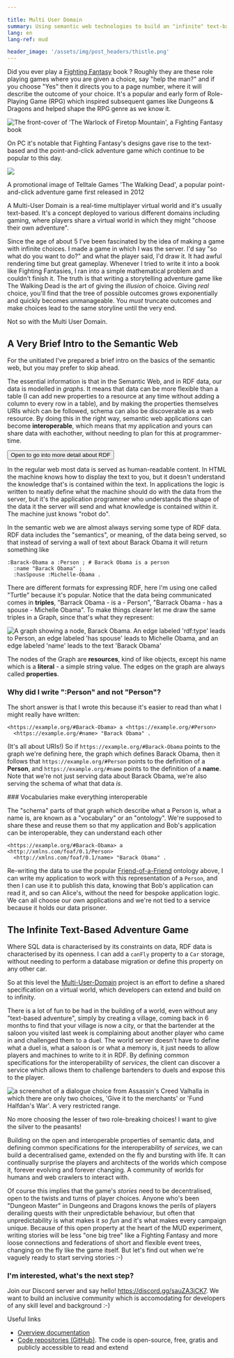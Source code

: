 ```yaml
---

title: Multi User Domain
summary: Using semantic web technologies to build an "infinite" text-based adventure game
lang: en
lang-ref: mud

header_image: '/assets/img/post_headers/thistle.png'
---
```


Did you ever play a [Fighting Fantasy](https://en.wikipedia.org/wiki/Fighting_Fantasy) book ? Roughly they are these role playing games where you are given a choice, say "help the man?" and if you choose "Yes" then it directs you to a page number, where it will describe the outcome of your choice. It's a popular and early form of Role-Playing Game (RPG) which inspired subsequent games like Dungeons & Dragons and helped shape the RPG genre as we know it.

<img src="{{ '/assets/img/post_assets/mud/fighting_fantasy.jpg' | absolute_url }}" class="blog-full-image-vertical" alt="The front-cover of 'The Warlock of Firetop Mountain', a Fighting Fantasy book" />

On PC it's notable that Fighting Fantasy's designs gave rise to the text-based and the point-and-click adventure game which continue to be popular to this day.

<img src="{{ '/assets/img/post_assets/mud/walking_dead.jpg' | absolute_url }}" class="blog-full-image" />
<p class="image-caption">A promotional image of Telltale Games 'The Walking Dead', a popular point-and-click adventure game first released in 2012</p>

A Multi-User Domain is a real-time multiplayer virtual world and it's usually text-based. It's a concept deployed to various different domains including gaming, where players share a virtual world in which they might "choose their own adventure".

Since the age of about 5 I've been fascinated by the idea of making a game with infinite choices. I made a game in which I was the server. I'd say "so what do you want to do?" and what the player said, I'd draw it. It had awful rendering time but great gameplay. Whenever I tried to write it into a book like Fighting Fantasies, I ran into a simple mathematical problem and couldn't finish it. The truth is that writing a storytelling adventure game like The Walking Dead is the art of giving the _illusion_ of choice. Giving _real_ choice, you'll find that the tree of possible outcomes grows exponentially and quickly becomes unmanageable. You _must_ truncate outcomes and make choices lead to the same storyline until the very end.

Not so with the Multi User Domain.

## A Very Brief Intro to the Semantic Web

For the unitiated I've prepared a brief intro on the basics of the semantic web, but you may prefer to skip ahead.

The essential information is that in the Semantic Web, and in RDF data, our data is modelled in _graphs_. It means that data can be more flexible than a table (I can add new properties to a resource at any time without adding a column to every row in a table), and by making the properties themselves URIs which can be followed, schema can also be discoverable as a web resource. By doing this in the right way, semantic web applications can become **interoperable**, which means that my application and yours can share data with eachother, without needing to plan for this at programmer-time.

<button type="button" class="collapsible-target" data-target="#semantic-web-intro" data-toggle="collapse" aria-expanded="false" aria-controls="semantic-web-intro">Open to go into more detail about RDF</button>
<div class="collapse" id="semantic-web-intro">
In the regular web most data is served as human-readable content. In HTML the machine knows how to display the text to you, but it doesn't understand the knowledge that's is contained within the text. In applications the logic is written to neatly define what the machine should do with the data from the server, but it's the application programmer who understands the shape of the data it the server will send and what knowledge is contained within it. The machine just knows "robot do".

In the semantic web we are almost always serving some type of RDF data. RDF data includes the "semantics", or meaning, of the data being served, so that instead of serving a wall of text about Barack Obama it will return something like

```
:Barack-Obama a :Person ; # Barack Obama is a person
  :name "Barack Obama" ;
  :hasSpouse :Michelle-Obama .
```

There are different formats for expressing RDF, here I'm using one called "Turtle" because it's popular. Notice that the data being communicated comes in **triples**, "Barrack Obama - is a - Person", "Barrack Obama - has a spouse - Michelle Obama". To make things clearer let me draw the same triples in a Graph, since that's what they represent:

<img src="{{ '/assets/img/post_assets/mud/obama-rdf-example.png' | absolute_url }}" class="blog-full-image" alt="A graph showing a node, Barack Obama. An edge labeled 'rdf:type' leads to Person, an edge labeled 'has spouse' leads to Michelle Obama, and an edge labeled 'name' leads to the text 'Barack Obama'" />

The nodes of the Graph are **resources**, kind of like objects, except his name which is a **literal** - a simple string value. The edges on the graph are always called **properties**.

### Why did I write ":Person" and not "Person"?

The short answer is that I wrote this because it's easier to read than what I might really have written:

```
<https://example.org/#Barack-Obama> a <https://example.org/#Person>
  <https://example.org/#name> "Barack Obama" .
```

(It's all about URIs!) So if `https://example.org/#Barack-Obama` points to the graph we're defining here, the graph which defines Barack Obama, then it follows that `https://example.org/#Person` points to the definition of a **Person**, and `https://example.org/#name` points to the definition of a **name**. Note that we're not just serving data about Barack Obama, we're also serving the schema of what that data _is_.

### Vocabularies make everything interoperable

The "schema" parts of that graph which describe what a Person is, what a name is, are known as a "vocabulary" or an "ontology". We're supposed to share these and reuse them so that my application and Bob's application can be interoperable, they can understand each other

```
<https://example.org/#Barack-Obama> a <http://xmlns.com/foaf/0.1/Person>
  <http://xmlns.com/foaf/0.1/name> "Barack Obama" .
```

Re-writing the data to use the popular [Friend-of-a-Friend](http://xmlns.com/foaf/spec/) ontology above, I can write my application to work with this representation of a `Person`, and then I can use it to publish this data, knowing that Bob's application can read it, and so can Alice's, without the need for bespoke application logic. We can all choose our own applications and we're not tied to a service because it holds our data prisoner.
</div>

## The Infinite Text-Based Adventure Game

Where SQL data is characterised by its constraints on data, RDF data is characterised by its openness. I can add a `canFly` property to a `Car` storage, without needing to perform a database migration or define this property on any other car.

So at this level the [Multi-User-Domain](https://multi-user-domain.github.io) project is an effort to define a shared specification on a virtual world, which developers can extend and build on to infinity.

There is a lot of fun to be had in the building of a world, even without any "text-based adventure", simply by creating a village, coming back in 6 months to find that your village is now a city, or that the bartender at the saloon you visited last week is complaining about another player who came in and challenged them to a duel. The world server doesn't have to define what a duel is, what a saloon is or what a memory is, it just needs to allow players and machines to write to it in RDF. By defining common specifications for the interoperability of _services_, the client can discover a service which allows them to challenge bartenders to duels and expose this to the player.

<img src="{{ '/assets/img/post_assets/mud/ac_valhalla_limited_choices.jpg' | absolute_url }}" class="blog-full-image" alt="a screenshot of a dialogue choice from Assassin's Creed Valhalla in which there are only two choices, 'Give it to the merchants' or 'Fund Halfdan's War'. A very restricted range." />
<p class="image-caption">No more choosing the lesser of two role-breaking choices! I want to give the silver to the peasants!</p>

Building on the open and interoperable properties of semantic data, and defining common specifications for the interoperability of _services_, we can build a decentralised game, extended on the fly and bursting with life. It can continually surprise the players and architects of the worlds which compose it, forever evolving and forever changing. A community of worlds for humans and web crawlers to interact with.

Of course this implies that the game's _stories_ need to be decentralised, open to the twists and turns of player choices. Anyone who's been "Dungeon Master" in Dungeons and Dragons knows the perils of players derailing quests with their unpredictable behaviour, but often that unpredictability is what makes it _so fun_ and it's what makes every campaign unique. Because of this open property at the heart of the MUD experiment, writing stories will be less "one big tree" like a Fighting Fantasy and more loose connections and federations of short and flexible event trees, changing on the fly like the game itself. But let's find out when we're vaguely ready to start serving stories :-)

### I'm interested, what's the next step?

Join our Discord server and say hello! https://discord.gg/sauZA3jCK7. We want to build an inclusive community which is accomodating for developers of any skill level and background :-)

Useful links
* [Overview documentation](https://multi-user-domain.github.io/docs/01-overview)
* [Code repositories (GitHub)](https://github.com/Multi-User-Domain). The code is open-source, free, gratis and publicly accessible to read and extend